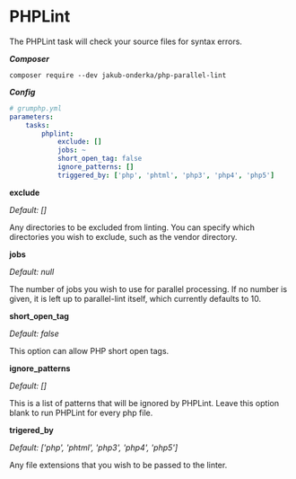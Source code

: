 # PHPLint

The PHPLint task will check your source files for syntax errors.

***Composer***

```
composer require --dev jakub-onderka/php-parallel-lint
```

***Config***

```yaml
# grumphp.yml
parameters:
    tasks:
        phplint:
            exclude: []
            jobs: ~
            short_open_tag: false
            ignore_patterns: []
            triggered_by: ['php', 'phtml', 'php3', 'php4', 'php5']
```
**exclude**

*Default: []*

Any directories to be excluded from linting. You can specify which
directories you wish to exclude, such as the vendor directory.

**jobs**

*Default: null*

The number of jobs you wish to use for parallel processing. If no number
is given, it is left up to parallel-lint itself, which currently
defaults to 10.

**short_open_tag**

*Default: false*

This option can allow PHP short open tags. 

**ignore_patterns**

*Default: []*

This is a list of patterns that will be ignored by PHPLint. Leave this option blank to run PHPLint for every php file.

**trigered_by**

*Default: ['php', 'phtml', 'php3', 'php4', 'php5']*

Any file extensions that you wish to be passed to the linter.
